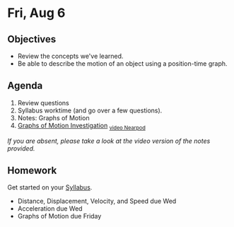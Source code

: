 Fri, Aug 6
=========  

Objectives
------------
- Review the concepts we've learned.
- Be able to describe the motion of an object using a position-time graph.

Agenda  
---------  

 1. Review questions
 2. Syllabus worktime (and go over a few questions).
 3. Notes: Graphs of Motion
 4. [Graphs of Motion Investigation](https://avon.schoology.com/course/5138386902/materials/gp/5173187643) <sub>[video Nearpod](https://share.nearpod.com/ULGCrzl2zib)</sub>
 
*If you are absent, please take a look at the video version of the notes provided.*

Homework
-------------  
Get started on your [Syllabus](https://avon.schoology.com/course/5138386902/materials?f=469192557). 

- Distance, Displacement, Velocity, and Speed due Wed
- Acceleration due Wed
- Graphs of Motion due Friday
<!--stackedit_data:
eyJoaXN0b3J5IjpbLTE3NTc3ODc3NzksLTQ1MjcxOTEzNCwtOD
Q0Mzg2NSwtMTExMzU4ODcwLDE0NDI4NjY5NjUsLTk0MDMyMjk4
NiwtNzc4Mjg4MDI2LDU0NjMzMTgyMyw1NjE2MjI2OTgsLTIxMT
QwOTg4ODUsLTY4MDIyNzczOSwyMDM0NTE2NTMwLDEzNDgwMTIy
ODcsMTc0NTcyODgwLC0xNDI2NDA3NDA4LDIwNzQ2MTI3MzAsLT
E1MjI4MTY4MTEsODAxMzQ5MjIxLDE3MzAwOTAwMzEsOTU4NzAw
NThdfQ==
-->